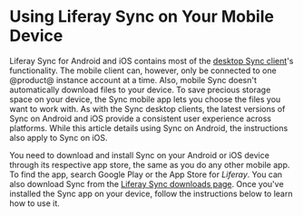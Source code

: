 # Using Liferay Sync on Your Mobile Device

Liferay Sync for Android and iOS contains most of the
[desktop Sync client](/discover/portal/-/knowledge_base/6-2/using-liferay-sync-on-your-desktop)'s
functionality. The mobile client can, however, only be connected to one 
@product@ instance account at a time. Also, mobile Sync doesn't automatically 
download files to your device. To save precious storage space on your device, 
the Sync mobile app lets you choose the files you want to work with. As with the 
Sync desktop clients, the latest versions of Sync on Android and iOS provide a 
consistent user experience across platforms. While this article details using 
Sync on Android, the instructions also apply to Sync on iOS. 

You need to download and install Sync on your Android or iOS device through its 
respective app store, the same as you do any other mobile app. To find the app, 
search Google Play or the App Store for *Liferay*. You can also download Sync 
from the 
[Liferay Sync downloads page](https://www.liferay.com/downloads/liferay-sync). 
Once you've installed the Sync app on your device, follow the instructions below 
to learn how to use it. 
